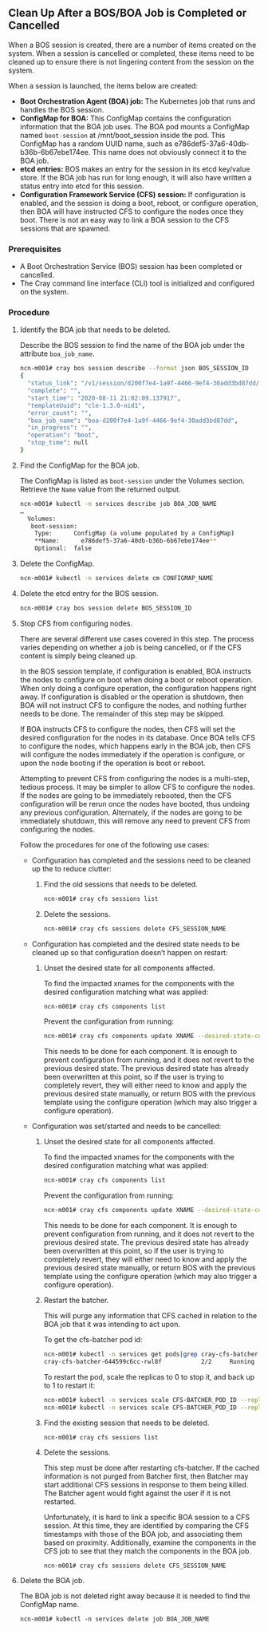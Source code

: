 ## Clean Up After a BOS/BOA Job is Completed or Cancelled

When a BOS session is created, there are a number of items created on the system. When a session is cancelled or completed, these items need to be cleaned up to ensure there is not lingering content from the session on the system.

When a session is launched, the items below are created:

-   **Boot Orchestration Agent \(BOA\) job:** The Kubernetes job that runs and handles the BOS session.
-   **ConfigMap for BOA:** This ConfigMap contains the configuration information that the BOA job uses. The BOA pod mounts a ConfigMap named `boot-session` at /mnt/boot\_session inside the pod. This ConfigMap has a random UUID name, such as e786def5-37a6-40db-b36b-6b67ebe174ee. This name does not obviously connect it to the BOA job.
-   **etcd entries:** BOS makes an entry for the session in its etcd key/value store. If the BOA job has run for long enough, it will also have written a status entry into etcd for this session.
-   **Configuration Framework Service \(CFS\) session:** If configuration is enabled, and the session is doing a boot, reboot, or configure operation, then BOA will have instructed CFS to configure the nodes once they boot. There is not an easy way to link a BOA session to the CFS sessions that are spawned.


### Prerequisites

-   A Boot Orchestration Service \(BOS\) session has been completed or cancelled.
-   The Cray command line interface \(CLI\) tool is initialized and configured on the system.


### Procedure

1.  Identify the BOA job that needs to be deleted.

    Describe the BOS session to find the name of the BOA job under the attribute `boa_job_name`.

    ```bash
    ncn-m001# cray bos session describe --format json BOS_SESSION_ID
    {
      "status_link": "/v1/session/d200f7e4-1a9f-4466-9ef4-30add3bd87dd/status",
      "complete": "",
      "start_time": "2020-08-11 21:02:09.137917",
      "templateUuid": "cle-1.3.0-nid1",
      "error_count": "",
      "boa_job_name": "boa-d200f7e4-1a9f-4466-9ef4-30add3bd87dd",
      "in_progress": "",
      "operation": "boot",
      "stop_time": null
    }
    
    ```

2.  Find the ConfigMap for the BOA job.

    The ConfigMap is listed as `boot-session` under the Volumes section. Retrieve the `Name` value from the returned output.

    ```bash
    ncn-m001# kubectl -n services describe job BOA_JOB_NAME
    …
      Volumes:
       boot-session:
        Type:      ConfigMap (a volume populated by a ConfigMap)
        **Name:      e786def5-37a6-40db-b36b-6b67ebe174ee**
        Optional:  false
    ```
    
3.  Delete the ConfigMap.

    ```bash
    ncn-m001# kubectl -n services delete cm CONFIGMAP_NAME
    ```

4.  Delete the etcd entry for the BOS session.

    ```bash
    ncn-m001# cray bos session delete BOS_SESSION_ID
    ```

5.  Stop CFS from configuring nodes.

    There are several different use cases covered in this step. The process varies depending on whether a job is being cancelled, or if the CFS content is simply being cleaned up.

    In the BOS session template, if configuration is enabled, BOA instructs the nodes to configure on boot when doing a boot or reboot operation. When only doing a configure operation, the configuration happens right away. If configuration is disabled or the operation is shutdown, then BOA will not instruct CFS to configure the nodes, and nothing further needs to be done. The remainder of this step may be skipped.

    If BOA instructs CFS to configure the nodes, then CFS will set the desired configuration for the nodes in its database. Once BOA tells CFS to configure the nodes, which happens early in the BOA job, then CFS will configure the nodes immediately if the operation is configure, or upon the node booting if the operation is boot or reboot.

    Attempting to prevent CFS from configuring the nodes is a multi-step, tedious process. It may be simpler to allow CFS to configure the nodes. If the nodes are going to be immediately rebooted, then the CFS configuration will be rerun once the nodes have booted, thus undoing any previous configuration. Alternately, if the nodes are going to be immediately shutdown, this will remove any need to prevent CFS from configuring the nodes.

    Follow the procedures for one of the following use cases:

    -   Configuration has completed and the sessions need to be cleaned up the to reduce clutter:
        1.  Find the old sessions that needs to be deleted.

            ```bash
            ncn-m001# cray cfs sessions list
            ```

        2.  Delete the sessions.

            ```bash
            ncn-m001# cray cfs sessions delete CFS_SESSION_NAME
            ```

    -   Configuration has completed and the desired state needs to be cleaned up so that configuration doesn’t happen on restart:
        1.  Unset the desired state for all components affected.

            To find the impacted xnames for the components with the desired configuration matching what was applied:

            ```bash
            ncn-m001# cray cfs components list
            ```

            Prevent the configuration from running:

            ```bash
            ncn-m001# cray cfs components update XNAME --desired-state-commit
            ```

            This needs to be done for each component. It is enough to prevent configuration from running, and it does not revert to the previous desired state. The previous desired state has already been overwritten at this point, so if the user is trying to completely revert, they will either need to know and apply the previous desired state manually, or return BOS with the previous template using the configure operation \(which may also trigger a configure operation\).

    -   Configuration was set/started and needs to be cancelled:
        1.  Unset the desired state for all components affected.

            To find the impacted xnames for the components with the desired configuration matching what was applied:

            ```bash
            ncn-m001# cray cfs components list
            ```

            Prevent the configuration from running:

            ```bash
            ncn-m001# cray cfs components update XNAME --desired-state-commit
            ```

            This needs to be done for each component. It is enough to prevent configuration from running, and it does not revert to the previous desired state. The previous desired state has already been overwritten at this point, so if the user is trying to completely revert, they will either need to know and apply the previous desired state manually, or return BOS with the previous template using the configure operation \(which may also trigger a configure operation\).

        2.  Restart the batcher.

            This will purge any information that CFS cached in relation to the BOA job that it was intending to act upon.

            To get the cfs-batcher pod id:

            ```bash
            ncn-m001# kubectl -n services get pods|grep cray-cfs-batcher
            cray-cfs-batcher-644599c6cc-rwl8f           2/2     Running             0          6d17h
            ```

            To restart the pod, scale the replicas to 0 to stop it, and back up to 1 to restart it:

            ```bash
            ncn-m001# kubectl -n services scale CFS-BATCHER_POD_ID --replicas=0
            ncn-m001# kubectl -n services scale CFS-BATCHER_POD_ID --replicas=1
            ```

        3.  Find the existing session that needs to be deleted.

            ```bash
            ncn-m001# cray cfs sessions list
            ```

        4.  Delete the sessions.

            This step must be done after restarting cfs-batcher. If the cached information is not purged from Batcher first, then Batcher may start additional CFS sessions in response to them being killed. The Batcher agent would fight against the user if it is not restarted.

            Unfortunately, it is hard to link a specific BOA session to a CFS session. At this time, they are identified by comparing the CFS timestamps with those of the BOA job, and associating them based on proximity. Additionally, examine the components in the CFS job to see that they match the components in the BOA job.

            ```screen
            ncn-m001# cray cfs sessions delete CFS_SESSION_NAME
            ```

6.  Delete the BOA job.

    The BOA job is not deleted right away because it is needed to find the ConfigMap name.

    ```screen
    ncn-m001# kubectl -n services delete job BOA_JOB_NAME
    ```

